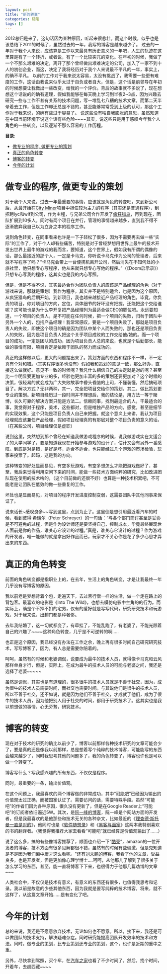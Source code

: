 ```yaml
---
layout: post
title: "新的转变"
categories: 随笔
tags: []
---
```


2012总归是来了，这句话因为某种原因，听起来很悲壮。而这个时候，似乎也是该总结下2011的时候了，虽然过去的一年，我写的博客是越来越少了。
过去的一年对于我个人来说，应该算是工作以来最具有历史意义的一年吧，人生的轨迹在这里算是有了一个转折，或者说，有了一个比较突兀的变化。在年初的时候，我做了一个不那么艰难的决定，离开了那个曾经做出艰难决定的公司，加入了一家不到十人的初创企业，而这，决定了我将经历对于我个人来说最不平凡的一年，事实上，的确不平凡。
以前的工作对于我来说太容易，太没有挑战了，我需要一些更有难度的工作，这话由我说来似乎太过于自负或者自大，但是，这个话是前领导在年初的时候想要让我做出一些改变，给我的一个评价。背后的故事就不多说了，现在想想这个话说的的确有道理，假如我能够在每天晚上学习到半夜2~3点，因为兴趣去研究一些与工作不甚有关系的技术问题，写一堆乱七八糟的技术文章，而第二天半晕着去工作，但是工作却还总是不错的，甚至能够常常受到上级的认可，那这个工作对于我来说，的确有些过于容易了。
说这些没有啥自我膨胀的意思，虽然知道在中国当前环境下说这个话有些危险~~~~其实，说这些只是用于感叹今年我个人角色的一些转变，以及逐渐不那么容易的工作历程。
<!-- more -->
<!-- toc-begin -->
**目录**:

* [做专业的程序, 做更专业的策划](#做专业的程序-做更专业的策划)
* [真正的角色转变](#真正的角色转变)
* [博客的转变](#博客的转变)
* [今年的计划](#今年的计划)

<!-- toc-end -->

# 做专业的程序, 做更专业的策划
对于我个人来说，过去一年最重要的事情，应该就是角色的转变吧，来到新公司后，从最开始在[City Miner](https://market.android.com/details?id=net.hortor.santo "City Miner")项目中担任较为主力的程序（其实还是普通程序），到招聘lyc和wlf到公司，作为主程，与兄弟公司合作开发了[疯狂猎鸟](http://itunes.apple.com/cn/app/bird-hunting-mania-hd/id463399337?mt=8 "疯狂猎鸟")，再到现在，团队扩展到10多人，同时有两个项目在并行，管理的事情越来越多，直到我不得不逐渐放弃我自己以为立身之本的程序工作。

说到角色转变，在同事看来也许是一下子轻松了很多，因为不需要再去做一些“实际”的工作了，对于个人却有些痛苦，特别是对于曾经梦想用世界上最牛的技术开发出世界上最牛的游戏的我而言，要知道，这个世界上，假如我有所谓的偶像的话，那么最接近的那个人，一定是卡马克，你听说卡马克作为公司的管理者，后来就不写程序了吗？“卡马克会带上一台便携机离开公司，然后消失在不知何处的小旅社里，他只想专心写程序，他从来就只想专心写他的程序。”（《Doom启示录》）只想专心写我的程序，这其实也是我的内心写照。

但是，但是不得不说，其实最适合作为团队负责人的应该是产品经理的角色（对于游戏来说，那就是策划）我作为程序，其实并不是特别适合，也是因为这个原因，从疯狂猎鸟的后期开始，到新项目，我也越来越接近产品经理的角色，毕竟，你负责的项目，你对项目的方向，定位，具体细节的好坏没有把握，还能把这个交给谁呢？这可能也是为什么李开复把产品经理列为最适合做CEO的职位吧。永远要知道，一个项目的负责人，是不可能在任何时候，把一个项目的失败，归咎于团队中另外一个人的，包括产品经理！我常常感叹，要是一个项目失败了，那就是项目负责人的失败，即使这个项目的确是因为团队中某个人而失败的，那也还是项目负责人的失败，因为是项目负责人把这个关乎项目成败的工作交给他/她的。而一个项目的成功，一定是团队的成功，因为项目负责人总的来说，也就是个后勤部长，能做的事情有限，项目肯定是依赖于团队的努力而成功的。

真正的这样做以后，更大的问题摆出来了。策划方面的东西和程序不一样，不一定真有个对和错。（其实程序很多也没有）假如我和策划的意见一致，那么好办，直接这么做就好。意见不一致的时候呢？我凭什么相信自己的决定就是对的呢？甚至比一个明显要更加专业的多，经验也更加丰富的多的策划还要更加对？这个时候的决策，很轻易的就会成为广大失败故事中昏头昏脑的上司，不懂装懂，然后搞砸项目了。解决方式？无非两种，其一，完全把项目交给你的策划，其二，做比策划更专业的策划。新项目经历过一段时间并不理想后，我的结论是，用方法一等于赌博，长久可靠的解决方案只能是方法二。信赖同事，找到最适合的人，干最适合的事，我觉得对于程序，美术，这些都对，但是唯独产品的方向，感觉，甚至是细节的实现效果，这个只能是项目负责人自己来把握。就这个意义上来讲，我认为项目经理就应该兼任产品经理，假如项目经理真的有那层对整个项目负责的意义的话。（在某些公司，项目经理仅是虚职）

说到这里，突然想到那个曾经在知道我做游戏程序的时候，说我做游戏实在太适合了的大学同学了，要是知道我现在开始参与游戏的设计了，估计又会有另外一番感叹。到底是对是错，是好是坏，适合不适合，也只能经过几个游戏的市场检验，玩家来投票了。起码，这是我的方向。

这种转变的好处显而易见，有空多玩游戏，有空多想怎么才能把游戏做好了，甚至，我后来觉得利用空闲下来的时间，能做一些技术方面纯粹的研究，比如改进团队现在使用的技术啥的，（这个目前做的还很不好）也算是一种技术积累吧，不可能老是让团队在低效的做一些重复的工作。

坏处也是显而易见，对项目的程序开发进度控制变弱，这需要团队中其他同事来保证了。

说来话长~~~感叹良多~~~~写到这里，点到为止了。这里倒是想引用最近看汽车的时候，看到彼得·希瑞尔（Peter Schreyer）的一句话：“与各个部门商讨甚至是妥协是不可避免的过程，但是作为设计师还是要坚持自己，控制成本，毕竟最终展现世人面前是你的作品，谁关心它设计的过程。”真是，谁关心它设计的过程？作为游戏的开发者，唯一能做的就是拿出好作品而已，玩家才不关心你是花了多少心思才弄出来的东西。

# 真正的角色转变

前面的角色转变都是指职业上的，在去年，生活上的角色转变，才是让我最终一年几乎没有写博客的原因。

我以前老是梦想背着个包，走遍天下，去过苦行僧一样的生活，做一个走在路上的背包客。最喜欢的电影是《Into The Wild》，也想去模仿电影中主角的的行为。而实际上，确是个不择不扣的宅男，仅有的爱好就是写写代码，研究研究技术和玩游戏，对于我来说，出趟门都是种奢侈。

去年我结婚了，这一切就都变了，有牵挂了，不能乱跑了，有老婆了，不能光顾着自己的兴趣了~~~~这种角色转变，几乎是不可逆转的啊.....

也正是这个原因，我已经没有办法在工作之余，晚上再有很多时间自己研究研究技术，写写博客了，因为，有人总是需要你陪着的。

呵呵，虽然有的时候和老婆调侃，说要成为最牛的技术人员，就得像卡马克和云风那样单身才行，但是，实际上，在成为最牛的技术人员的可能与老婆之间，我还是选择了老婆~~~~~

虽然是调侃，其实也是有道理的，很多很牛的技术人员就是不善于社交，因为，成为很牛的技术人员需要时间，而社交也需要时间。与其说他们是很牛的技术人员，所以不善于社交，还不如说，就是因为他们不善于社交，才成就了他们，成为了很牛的技术人员，因为他把别人用于社交的时间，都用于研究技术了。这其实也是我以前想做的事情，心无旁骛，研究技术。

# 博客的转变

现在对于技术的研究的确比以前少了，博客以前那样各种技术研究的文章可能会少了，要是真的还是像我以前那样，总是想着写个纯粹的技术博客，可能能写的东西会越来越少了，同时我思考其他的问题多了，我的角色转变了，博客也许也是可以做一个转变了。

博客写什么？写我感兴趣的所有东西，不仅仅是程序。

同时，最重要的一条，输出价值观。

在这个问题上，我最喜欢的两个博客做的非常成功，其中“[可能吧](http://www.kenengba.com/ "可能吧")”已经因为输出的价值观太过正确，而被国家认证了。需要访问的话，需要特殊手段。虽然“可能吧”的作者们因为各种原因，很久没有更新了，但是在Google Reader上“可能吧”的订阅者依旧逼近5W。其次，是[阮一峰的博客](http://www.ruanyifeng.com/blog/ "阮一峰的博客")，阮一峰是个网站方面的开发者，但是我最喜欢的是他那些和技术无关的各种杂文，比如最近的《[理查德·斯托曼一直是对的](http://www.ruanyifeng.com/blog/2012/01/richard_stallman_was_right_all_along.html "理查德·斯托曼一直是对的")》，他同时也是《[软件随想录](http://book.douban.com/subject/4163938/ "软件随想录")》和《[黑客与画家](http://book.douban.com/subject/6021440/ "黑客与画家")》这两本我特别喜欢的书的翻译者。（我觉得我推荐大家去看看“可能吧”就已经算是价值观输出了......）

说了这么多，搞的有些像博客推荐了，顺面也介绍一下“[酷壳](http://coolshell.cn/ "酷壳")”，amazon的一位开发者的博客，技术方面有很多见解都很不错，虽然有的时候有些偏激，但是鬼知道是不是因为我们偏中庸才这么看呢。"还有[刘未鹏的博客](http://mindhacks.cn/ "刘未鹏的博客")，我看了他的文章，受益良多，也是开发者，但是更加像心理学博士....呵呵，从他那儿了解到了很多关于怎么学习的东西，甚至，能一直将博客下下来，也很得力于他那几篇劝博的文章~~~

人类社会中，不仅仅是技术有意义，有意义的东西还有很多，也值得我思考和记录。我以前是故意的少些其他东西，因为我就是要写纯粹的技术博客，将来，就不这样了，从这篇文章开始......是有变化了吧。

# 今年的计划

总的来说，我还是不愿意放弃技术，无论如何也不愿意。所以，接下来，我还是可以做团队的技术支持，解决疑难杂症。同时研究能提高团队开发效率的技术和方法。同时，做专业的策划，比专业策划还专业的策划，这个，也许是近期的重中之重。

另外，尽快拿到驾照，买个车，在[汽车之家](http://www.autohome.com.cn/ "汽车之家")也看了不少时间了。然后，找个时间，开着车，去趟西藏~~~~


